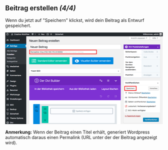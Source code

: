 ## Beitrag erstellen *(4/4)*

Wenn du jetzt auf "Speichern" klickst, wird dein Beitrag als Entwurf gespeichert.

![image](./assets/save.jpg)

**Anmerkung:** Wenn der Beitrag einen Titel erhält, generiert Wordpress automatisch daraus einen Permalink (URL unter der der Beitrag angezeigt wird).
